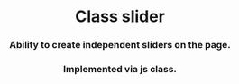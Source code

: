 <h1 align='center'>Class slider</h1>
<h3 align='center'>Ability to create independent sliders on the page.</h3>
<h3 align='center'>Implemented via js class.</h3>
